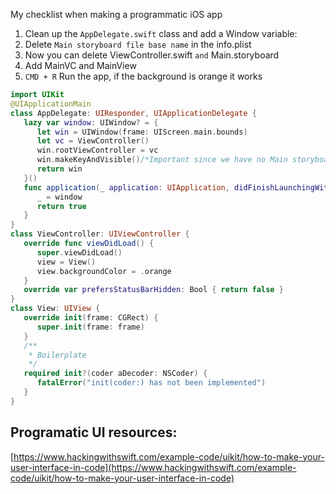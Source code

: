 My checklist when making a programmatic iOS app<!--more-->

1. Clean up the `AppDelegate.swift` class and add a Window variable:
2. Delete `Main storyboard file base name` in the info.plist
3. Now you can delete ViewController.swift `and` Main.storyboard
4. Add MainVC and MainView
5. `CMD + R` Run the app, if the background is orange it works

```swift
import UIKit
@UIApplicationMain
class AppDelegate: UIResponder, UIApplicationDelegate {
   lazy var window: UIWindow? = {
      let win = UIWindow(frame: UIScreen.main.bounds)
      let vc = ViewController()
      win.rootViewController = vc
      win.makeKeyAndVisible()/*Important since we have no Main storyboard anymore*/
      return win
   }()
   func application(_ application: UIApplication, didFinishLaunchingWithOptions launchOptions: [UIApplication.LaunchOptionsKey: Any]?) -> Bool {
      _ = window
      return true
   }
}
class ViewController: UIViewController {
   override func viewDidLoad() {
      super.viewDidLoad()
      view = View()
      view.backgroundColor = .orange
   }
   override var prefersStatusBarHidden: Bool { return false }
}
class View: UIView {
   override init(frame: CGRect) {
      super.init(frame: frame)
   }
   /**
    * Boilerplate
    */
   required init?(coder aDecoder: NSCoder) {
      fatalError("init(coder:) has not been implemented")
   }
}
```


## Programatic UI resources:

[https://www.hackingwithswift.com/example-code/uikit/how-to-make-your-user-interface-in-code](https://www.hackingwithswift.com/example-code/uikit/how-to-make-your-user-interface-in-code) 
